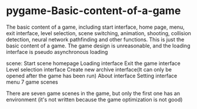 # pygame-Basic-content-of-a-game
The basic content of a game, including start interface, home page, menu, exit interface, level selection, scene switching, animation, shooting, collision detection, neural network pathfinding and other functions. This is just the basic content of a game. The game design is unreasonable, and the loading interface is pseudo asynchronous loading

scene:
    Start scene
    homepage
    Loading interface
    Exit the game interface
    Level selection interface
    Create new archive interface(It can only be opened after the game has been run)
    About interface
    Setting interface
    menu
    7 game scenes
    
There are seven game scenes in the game, but only the first one has an environment (it's not written because the game optimization is not good)
    

